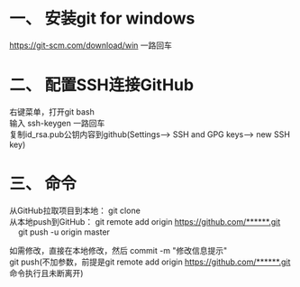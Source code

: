 # 一、 安装git for windows

https://git-scm.com/download/win 一路回车

# 二、 配置SSH连接GitHub

右键菜单，打开git bash<br>
输入 ssh-keygen 一路回车<br>
复制id_rsa.pub公钥内容到github(Settings--> SSH and GPG keys--> new SSH key)<br>

# 三、 命令

从GitHub拉取项目到本地： git clone<br> 
从本地push到GitHub： git remote add origin https://github.com/******.git<br>
&nbsp;&nbsp;&nbsp;&nbsp;git push -u origin master<br>


如需修改，直接在本地修改，然后 commit -m "修改信息提示"<br>
git push(不加参数，前提是git remote add origin https://github.com/******.git 命令执行且未断离开)


